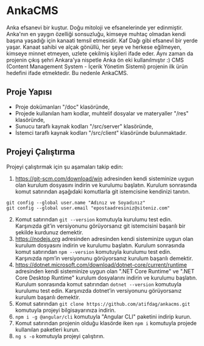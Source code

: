 # AnkaCMS
Anka efsanevi bir kuştur. Doğu mitoloji ve efsanelerinde yer edinmiştir. Anka'nın en yaygın özelliği sonsuzluğu, kimseye muhtaç olmadan kendi başına yaşadığı için kanaati temsil etmesidir. Kaf Dağı gibi efsanevî bir yerde yaşar. Kanaat sahibi ve alçak gönüllü, her şeye ve herkese eğilmeyen, kimseye minnet etmeyen, uzlete çekilmiş kişileri ifade eder. Aynı zaman da projenin çıkış şehri Ankara'ya nispetle Anka ön eki kullanılmıştır :) CMS (Content Management System - İçerik Yönetim Sistemi) projenin ilk ürün hedefini ifade etmektedir. Bu nedenle AnkaCMS.
## Proje Yapısı
- Proje dokümanları "/doc" klasöründe,
- Projede kullanılan ham kodlar, muhtelif dosyalar ve materyaller "/res" klasöründe,
- Sunucu taraflı kaynak kodları "/src/server" klasöründe,
- İstemci taraflı kaynak kodları "/src/client" klasöründe
bulunmaktadır.
## Projeyi Çalıştırma
Projeyi çalıştırmak için şu aşamaları takip edin:
1. https://git-scm.com/download/win adresinden kendi sisteminize uygun olan kurulum dosyasını indirin ve kurulumu başlatın. Kurulum sonrasında komut satırından aşağıdaki komutlarla git istemcisine kendinizi tanıtın.
```
git config --global user.name "Adınız ve Soyadınız"
git config --global user.email "epostaadresiniz@siteniz.com"
```
2. Komut satırından ```git --version``` komutuyla kurulumu test edin. Karşınızda git’in versiyonunu görüyorsanız git istemcisini başarılı bir şekilde kurdunuz demektir.
3. https://nodejs.org adresinden adresinden kendi sisteminize uygun olan kurulum dosyasını indirin ve kurulumu başlatın. Kurulum sonrasında komut satırından ```npm --version``` komutuyla kurulumu test edin. Karşınızda npm’in versiyonunu görüyorsanız kurulum başarılı demektir.
4. https://dotnet.microsoft.com/download/dotnet-core/current/runtime adresinden kendi sisteminize uygun olan ".NET Core Runtime" ve ".NET Core Desktop Runtime" kurulum dosyalarını indirin ve kurulumu başlatın. Kurulum sonrasında komut satırından ```dotnet --version``` komutuyla kurulumu test edin. Karşınızda dotnet’in versiyonunu görüyorsanız kurulum başarılı demektir.
5. Komut satırından ```git clone https://github.com/atifdag/ankacms.git``` komutuyla projeyi bilgisayarınıza indirin.
6. ```npm i -g @angular/cli``` komutuyla "Angular CLI" paketini indirip kurun.
7. Komut satırından projenin olduğu klasörde iken ```npm i``` komutuyla projede kullanılan paketleri kurun.
8. ```ng s -o``` komutuyla projeyi çalıştırın.
